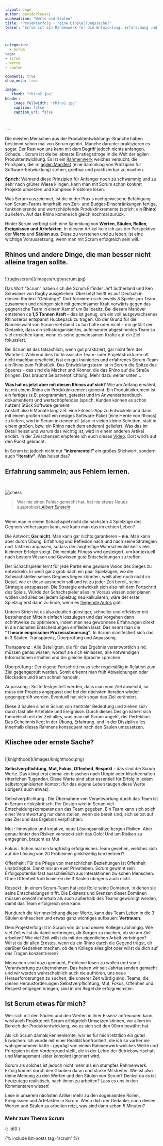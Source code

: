 ```yaml
---
layout: page
author: davidorlowski
subheadline: "Werte und Säulen"
title: "Projekterfolg - reine Einstellungssache?"
teaser: "Scrum ist ein Rahmenwerk für die Entwicklung, Erforschung und Erhaltung von Produkten. Kann man damit ohne weiteres erfolgreich sein?"



categories:
  - Scrum
tags:
- scrum
- werte
- säulen

comments: true
show_meta: true

image:
   thumb: "rhino2.jpg"
header:
    image_fullwidth: "rhino2.jpg"
    caption: false
    caption_url: false



---
```



Die meisten Menschen aus der Produktentwicklungs-Branche haben bestimmt schon mal von Scrum gehört. Manche darunter praktizieren es sogar. Der Rest von uns kann mit dem Begriff jedoch nichts anfangen. Schade…
Scrum ist die beliebteste Einstiegsdroge in die Welt der agilen Produktentwicklung. Es ist ein [Rahmenwerk][1] welches versucht, die Prinzipien, die im [agilen Manifest][2] (eine Sammlung von Prinzipien für Software-Entwicklung) stehen, greifbar und praktizierbar zu machen.


**Sprich:** Während diese Prinzipien für Anfänger noch zu schwammig und zu sehr nach grüner Wiese klingen, kann man mit Scrum schon konkret Projekte umsetzen und komplexe Probleme lösen.

Was Scrum auszeichnet, ist die in der Praxis nachgewiesene Befähigung von Scrum-Teams innerhalb von Zeit- und Budget-Einschränkungen fertige, funktionierende und wertschöpfende Produktinkremente (sprich: ein **Rhino**) zu liefern. Auf das Rhino komme ich gleich nochmal zurück.

Hinter Scrum verbirgt sich eine Sammlung von **Werten, Säulen, Rollen, Ereignissen und Artefakten**. In diesem Artikel hole ich aus der Perspektive der **Werte** und **Säulen** aus. Diese zu verstehen und zu leben, ist eine wichtige Voraussetzung, wenn man mit Scrum erfolgreich sein will.


## Rhinos und andere Dinge, die man besser nicht alleine tragen sollte.
<br>
![rugbyscrum](/images/rugbyscrum.jpg)

<br>

Das Wort “Scrum” haben sich die Scrum Erfinder Jeff Sutherland und Ken Schwaber von Rugby ausgeliehen. Übersetzt heißt es auf Deutsch in diesem Kontext “Gedränge”. Dort formieren sich jeweils 8 Spieler pro Team zusammen und drängen sich mit gemeinsamer Kraft vorwärts gegen das gegnerische Team in einem Kampf um Ballbesitz. Bei diesem Manöver entstehen ca **1,5 Tonnen Kraft** – das ist genug, um ein voll ausgewachsenes Rhinozeros entspannt Huckepack zu tragen. Ob der Grund für die Namenswahl von Scrum viel damit zu tun hatte oder nicht - mir gefällt der Gedanke, dass ein selbstorganisiertes, aufeinander abgestimmtes Team so viel erreichen kann, wenn es seine gemeinsamen Kräfte auf ein Ziel fokussiert.


Bei Scrum ist das tatsächlich, wenn gut praktiziert, gar nicht fern der Wahrheit. Während dies für klassische Team- oder Projektstrukturen oft nicht machbar erscheint, isst ein gut trainiertes und erfahrenes Scrum-Team ein Rhino zum Frühstück. Das Entwicklungsteam ist in Scrum die Spitze des Speeres - das sind die Macher und Könner, die das Rhino auf die Straße bringen. Das braucht Selbstverpflichtung. Mehr dazu weiter unten...

**Was hat es jetzt aber mit diesen Rhinos auf sich?** Wie am Anfang erwähnt, ist mit einem Rhino ein Produktinkrement gemeint. Ein Produktinkrement ist ein fertiges (z.B. programmiert, getestet und im Anwenderhandbuch dokumentiert) und wertschöpfendes (sprich: Kunden können es schon nutzen) Stück Software gemeint.<br>
Anstatt also 6 Monate lang z.B. eine Fitness-App zu Entwickeln und dann mit einem großen knall ein riesiges Software-Paket (eine Herde von Rhinos) zu liefern, wird in Scrum inkrementell (also in vielen kleine Schritten, statt in einem großen, bzw. ein Rhino nach dem anderen) geliefert. Was das im Detail heisst und warum das wichtig ist, wird in einem anderen Artikel erklärt. In der Zwischenzeit empfehle ich euch dieses [Video][4]. Dort wird’s auf den Punkt gebracht.

In Scrum ist jedoch nicht nur **“inkrementell”** ein großes Stichwort, sondern auch **“iterativ”**. Was heisst das?

## Erfahrung sammeln; aus Fehlern lernen.

<br>

![chess](/images/chess.jpg)

> <span class="teaser">Wer nie einen Fehler gemacht hat, hat nie etwas Neues ausprobiert.</span><cite>[Albert Einstein][3]</cite>



<br>
Wenn man in einem Schachspiel nicht die nächsten 4 Spielzüge des Gegners vorhersagen kann, wie kann man das im echten Leben?

Die Antwort: **Gar nicht**. Man kann gar nichts garantieren – **nie**. Man kann aber durch Übung, Erfahrung und Reflexion nach und nach seine Strategien und Taktiken anpassen, sodass die langfristige Wahrscheinlichkeit vieler kleinerer Erfolge steigt. Die mentale Fitness wird gesteigert, um kontextuell nach bestem Wissen und Gewissen gute Entscheidungen zu treffen.

Der Schachspieler lernt für jede Partie eine gewisse Vision des Sieges zu entwickeln. Er weiß ganz grob nach ein paar Spielzügen, wo die Schwachstellen seines Gegners liegen könnten, weiß aber noch nicht im Detail, wie er diese aushebeln soll und ist zu jeder Zeit bereit, seine Strategie anzupassen. Die Strategie entwickelt sich also mit dem Fortschritt des Spiels. Würde der Schachspieler alles im Voraus wissen oder planen wollen und alles bei jedem Spielzug neu kalkulieren, wäre der erste Spielzug erst dann zu Ende, wenn es [fliegende Autos][5] gibt.

Unterm Strich ist es also deutlich günstiger, schneller und effektiver mit bestehenden Mitteln einfach loszulegen und das Vorgehen dann schrittweise zu optimieren, indem man neu gewonnene Erfahrungen direkt in die nächsten Entscheidungen einfließen lässt. Das nennt man die **“Theorie empirischer Prozesssteuerung”**. In Scrum manifestiert sich das in 3 Säulen: Transparenz, Überprüfung und Anpassung.

Transparenz
: Alle Beteiligten, die für das Ergebnis verantwortlich sind, müssen genau wissen, worauf sie sich einlassen, alle notwendigen Informationen erhalten und die gleiche Sprache sprechen.

Überprüfung
: Der eigene Fortschritt muss sehr regelmäßig in Relation zum Ziel gegengeprüft werden. Somit erkennt man früh Abweichungen oder Blockaden und kann schnell handeln.

Anpassung
: Sollte festgestellt werden, dass man vom Ziel abweicht, so muss der Prozess angepasst und bei der nächsten Iteration wieder gegengeprüft werden. Eventuell hat sich sogar das Ziel verändert.

Diese 3 Säulen sind in Scrum von zentraler Bedeutung und ziehen sich durch fast alle Artefakte und Ereignisse. Durch dieses Design nähert sich theoretisch mit der Zeit alles, was man mit Scrum angeht, der Perfektion. Das Geheimnis liegt in der Übung, Erfahrung, und in der Disziplin alles innerhalb dieses Rahmens konsequent nach den Säulen umzusetzen.

## Klischee oder ernste Sache?
<br>
![knighthood](/images/knighthood.png)

**Selbstverpflichtung, Mut, Fokus, Offenheit, Respekt** - das sind die Scrum Werte. Das klingt erst einmal ein bisschen nach Utopie oder klischeehaften ritterlichen Tugenden. Diese Werte sind aber essentiell für Erfolg in jedem selbstorganisierten Kontext (für das eigene Leben taugen diese Werte übrigens auch etwas).

Selbstverpflichtung
: Die Übernahme von Verantwortung durch das Team ist in Scrum erfolgskritisch. Per Design wird in Scrum viel Entscheidungskompetenz an das Team gegeben. Ein Team kann sich solch einer Verantwortung nur dann stellen, wenn sie bereit sind, sich selbst auf das Ziel und das Ergebnis verpflichten.

Mut
: Innovation und kreative, neue Lösungsansätze bergen Risiken. Aber genau hinter den Risiken versteckt sich das Gold! Und um Risiken zu entgegnen, braucht es Mut.

Fokus
: Schon mal ein langfristig erfolgreiches Team gesehen, welches sich auf die Lösung von 20 Problemen gleichzeitig konzentriert?

Offenheit
: Für die Pflege von menschlichen Beziehungen ist Offenheit unabdingbar. Denkt mal an euer Privatleben. Scrum gewinnt sein Erfolgspotential fast ausschließlich aus Interaktionen zwischen Menschen. Ohne Offenheit funktionieren die 3 Säulen übrigens auch nicht.

Respekt
: In einem Scrum-Team hat jede Rolle seine Domänen, in denen sie seine Entscheidungen trifft. Die Existenz und Grenzen dieser Domänen müssen sowohl innerhalb als auch außerhalb des Teams gewürdigt werden, damit das Team erfolgreich sein kann.

Nur durch die Verinnerlichung dieser Werte, kann das Team Leben in die 3 Säulen einhauchen und etwas ganz wichtiges aufbauen: **Vertrauen**.

Dein Projekterfolg ist in Scrum von dir und deinen Kollegen abhängig.
Wie viel Zeit willst du damit verbringen, dir Sorgen zu machen, ob sie am Ziel arbeiten? Wie viel Zeit willst du mit der eigentlichen Arbeit verbringen? Willst du dir allen Ernstes, wenn du ein Rhino durch die Gegend trägst, dir darüber Gedanken machen, ob dein Kollege alles gibt oder willst du dich auf das Tragen konzentrieren?

Menschen sind dazu gemacht, Probleme lösen zu wollen und somit Verantwortung zu übernehmen. Das haben wir seit Jahrtausenden gemacht und wir werden wahrscheinlich auch nie aufhören, uns neue Herausforderungen zu suchen, die unserer Zeit würdig sind. Teams, die diesen Herausforderungen Selbstverpflichtung, Mut, Fokus, Offenheit und Respekt entgegen bringen, sind in der Regel die erfolgreichsten.

## Ist Scrum etwas für mich?

Wer sich mit den Säulen und den Werten in ihrer Essenz anfreunden kann, wird auch Projekte mit Scrum erfolgreich Umsetzen können, vor allem im Bereich der Produktentwicklung, wo es sich seit den 90ern bewährt hat.

Als ich Scrum damals kennenlernte, war es für mich letztlich ein gutes Erwachen. Ich wurde mit einer Realität konfrontiert, die ich so vorher nie wahrgenommen hatte - geprägt von einem Rahmenwerk welches Werte und Prinzipien in den Vordergrund stellt, die in der Lehre der Betriebswirtschaft und Management leider komplett ignoriert wird.

Scrum als solches ist jedoch nicht mehr als ein stumpfes Rahmenwerk. Erfolg kommt durch den Glauben daran und starke Mitstreiter.
Wie ist also deine Meinung zu den Werten und den Säulen von Scrum? Denkst du es ist heutzutage realistisch, nach ihnen zu arbeiten? Lass es uns in den Kommentaren wissen!

Lese in unserem nächsten Artikel mehr zu den sogenannten Rollen, Ereignissen und Artefakten in Scrum. Wenn dich der Gedanke, nach diesen Werten und Säulen zu arbeiten reizt, was sind dann schon 5 Minuten?


[1]: https://www.scrumguides.org/docs/scrumguide/v1/Scrum-Guide-DE.pdf
[2]: http://agilemanifesto.org/iso/de/manifesto.html
[3]: https://de.wikipedia.org/wiki/Albert_Einstein
[4]: https://www.youtube.com/watch?v=8UEPyFaXlYg
[5]: https://petapixel.com/2018/02/07/real-photo-tesla-sports-car-flying-space/


### Mehr zum Thema Scrum
{: .t60 }

{% include list-posts tag='scrum' %}
